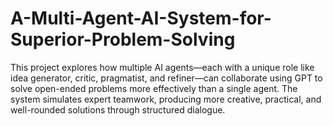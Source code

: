 # A-Multi-Agent-AI-System-for-Superior-Problem-Solving
This project explores how multiple AI agents—each with a unique role like idea generator, critic, pragmatist, and refiner—can collaborate using GPT to solve open-ended problems more effectively than a single agent. The system simulates expert teamwork, producing more creative, practical, and well-rounded solutions through structured dialogue.
